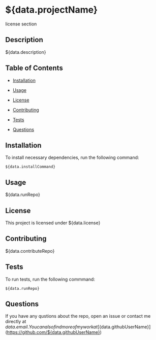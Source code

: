 # ${data.projectName}

license section

## Description

${data.description}

## Table of Contents

- [Installation](#installation)

- [Usage](#usage)

- [License](#license)

- [Contributing](#contributing)

- [Tests](#tests)

- [Questions](#questions)

## Installation

To install necessary dependencies, run the following command:

```
${data.installCommand}
```

## Usage

${data.runRepo}

## License

This project is licensed under ${data.license}

## Contributing

${data.contributeRepo}

## Tests

To run tests, run the following commmand:

```
${data.runRepo}
```

## Questions

If you have any qustions about the repo, open an issue or contact me directly at ${data.email}. You can also find more of my work at [${data.githubUserName}](https://github.com/${data.githubUserName})
